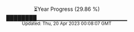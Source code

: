 <p align="center">
⏳Year Progress (29.86 %) <br>
████████▁▁▁▁▁▁▁▁▁▁▁▁▁▁▁▁▁▁▁▁▁▁ <br>
<sub>Updated: Thu, 20 Apr 2023 00:08:07 GMT</sub>
</p>

